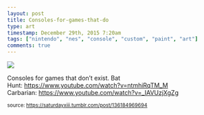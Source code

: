 ```yaml
---
layout: post
title: Consoles-for-games-that-do
type: art
timestamp: December 29th, 2015 7:20am
tags: ["nintendo", "nes", "console", "custom", "paint", "art"]
comments: true
---
```

<img src="https://saturdayxiii.github.io/media/136184969694.jpg"/>

Consoles for games that don’t exist.
Bat Hunt: <a href="https://www.youtube.com/watch?v=ntmhiRqTM_M" target="_blank">https://www.youtube.com/watch?v=ntmhiRqTM_M</a>
Carbarian: <a href="https://www.youtube.com/watch?v=_IAVUzjXgZg" target="_blank">https://www.youtube.com/watch?v=_IAVUzjXgZg</a>
 
  
<small>source: https://saturdayxiii.tumblr.com/post/136184969694</small>